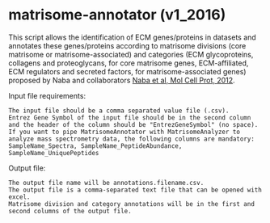 # matrisome-annotator (v1_2016)

This script allows the identification of ECM genes/proteins in datasets and annotates these genes/proteins according to matrisome divisions (core matrisome or matrisome-associated) and categories (ECM glycoproteins, collagens and proteoglycans, for core matrisome genes, ECM-affiliated, ECM regulators and secreted factors, for matrisome-associated genes) proposed by Naba and collaborators <a href="https://www.mcponline.org/article/S1535-9476(20)30479-5/fulltext">Naba et al, Mol Cell Prot, 2012</a>.

Input file requirements:

    The input file should be a comma separated value file (.csv).
    Entrez Gene Symbol of the input file should be in the second column and the header of the column should be "EntrezGeneSymbol" (no space).
    If you want to pipe MatrisomeAnnotator with MatrisomeAnalyzer to analyze mass spectrometry data, the following columns are mandatory: SampleName_Spectra, SampleName_PeptideAbundance, SampleName_UniquePeptides

Output file:

    The output file name will be annotations.filename.csv.
    The output file is a comma-separated text file that can be opened with excel.
    Matrisome division and category annotations will be in the first and second columns of the output file.
